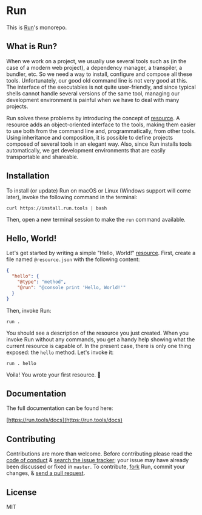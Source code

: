 # Run

This is [Run](https://run.tools)'s monorepo.

## What is Run?

When we work on a project, we usually use several tools such as (in the case of a modern web project), a dependency manager, a transpiler, a bundler, etc. So we need a way to install, configure and compose all these tools. Unfortunately, our good old command line is not very good at this. The interface of the executables is not quite user-friendly, and since typical shells cannot handle several versions of the same tool, managing our development environment is painful when we have to deal with many projects.

Run solves these problems by introducing the concept of [resource](https://run.tools/docs/introduction/what-is-a-resource). A resource adds an object-oriented interface to the tools, making them easier to use both from the command line and, programmatically, from other tools. Using inheritance and composition, it is possible to define projects composed of several tools in an elegant way. Also, since Run installs tools automatically, we get development environments that are easily transportable and shareable.

## Installation

To install (or update) Run on macOS or Linux (Windows support will come later), invoke the following command in the terminal:

```shell
curl https://install.run.tools | bash
```

Then, open a new terminal session to make the `run` command available.

## Hello, World!

Let's get started by writing a simple "Hello, World!" [resource](https://run.tools/docs/introduction/what-is-a-resource). First, create a file named `@resource.json` with the following content:

```json
{
  "hello": {
    "@type": "method",
    "@run": "@console print 'Hello, World!'"
  }
}
```

Then, invoke Run:

```shell
run .
```

You should see a description of the resource you just created. When you invoke Run without any commands, you get a handy help showing what the current resource is capable of. In the present case, there is only one thing exposed: the `hello` method. Let's invoke it:

```shell
run . hello
```

Voila! You wrote your first resource. 🎉

## Documentation

The full documentation can be found here:

[https://run.tools/docs](https://run.tools/docs)

## Contributing

Contributions are more than welcome. Before contributing please read the
[code of conduct](https://github.com/runtools/run/blob/master/CODE_OF_CONDUCT.md) &
[search the issue tracker](https://github.com/runtools/run/issues); your issue
may have already been discussed or fixed in `master`. To contribute,
[fork](https://help.github.com/articles/fork-a-repo/) Run, commit your changes,
& [send a pull request](https://help.github.com/articles/about-pull-requests/).

## License

MIT
